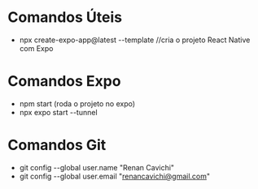# Comandos Úteis

- npx create-expo-app@latest --template  //cria o projeto React Native com Expo



# Comandos Expo

- npm start (roda o projeto no expo)
- npx expo start --tunnel 


# Comandos Git

- git config --global user.name "Renan Cavichi"
- git config --global user.email "renancavichi@gmail.com"